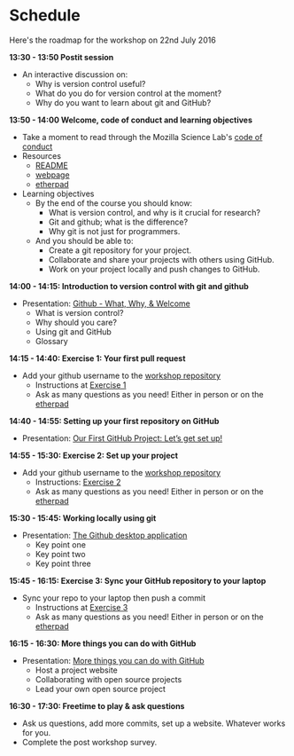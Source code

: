 # Schedule

Here's the roadmap for the workshop on 22nd July 2016

**13:30 - 13:50 Postit session**

* An interactive discussion on: 
    * Why is version control useful?
    * What do you do for version control at the moment?
    * Why do you want to learn about git and GitHub?

**13:50 - 14:00 Welcome, code of conduct and learning objectives**

* Take a moment to read through the Mozilla Science Lab's [code of conduct](https://science.mozilla.org/code-of-conduct)
* Resources
  * [README](https://github.com/KirstieJane/friendly-github-intro/blob/master/README.md)
  * [webpage](https://kirstiejane.github.io/friendly-github-intro)
  * [etherpad](https://public.etherpad-mozilla.org/p/2016-07-22-friendly-github-intro)
* Learning objectives
  * By the end of the course you should know:
    * What is version control, and why is it crucial for research?
    * Git and github; what is the difference?
    * Why git is not just for programmers.
  * And you should be able to:
    * Create a git repository for your project.
    * Collaborate and share your projects with others using GitHub.
    * Work on your project locally and push changes to GitHub.

**14:00 - 14:15: Introduction to version control with git and github**

* Presentation: [Github - What, Why, & Welcome](https://docs.google.com/presentation/d/1Tfa3zSGAxDPBkLwC5DByGIsyJJIIvTi-vaxuY6oQtFY/edit?usp=sharing)
  * What is version control?
  * Why should you care?
  * Using git and GitHub
  * Glossary

**14:15 - 14:40: Exercise 1: Your first pull request**

* Add your github username to the [workshop repository](https://github.com/KirstieJane/friendly-github-intro)
  * Instructions at [Exercise 1](LINK)
  * Ask as many questions as you need! Either in person or on the [etherpad](https://public.etherpad-mozilla.org/p/2016-07-22-friendly-github-intro)

**14:40 - 14:55: Setting up your first repository on GitHub**

* Presentation: [Our First GitHub Project: Let’s get set up!](https://docs.google.com/presentation/d/1TkOLnznhfo_2sB4YnStyK8_Lo9WTgDt6xoRcMkyuJdY/edit?usp=sharing)

**14:55 - 15:30: Exercise 2: Set up your project**

* Add your github username to the [workshop repository](https://github.com/KirstieJane/friendly-github-intro)
  * Instructions: [Exercise 2](http://kirstiejane.github.io/friendly-github-intro/guides/github-essentials/)
  * Ask as many questions as you need! Either in person or on the [etherpad](https://public.etherpad-mozilla.org/p/2016-07-22-friendly-github-intro)
 
**15:30 - 15:45: Working locally using git**

* Presentation: [The Github desktop application](https://docs.google.com/presentation/d/1Tfa3zSGAxDPBkLwC5DByGIsyJJIIvTi-vaxuY6oQtFY/edit?usp=sharing)
    * Key point one
    * Key point two
    * Key point three

**15:45 - 16:15: Exercise 3: Sync your GitHub repository to your laptop**

* Sync your repo to your laptop then push a commit
  * Instructions at [Exercise 3](LINK)
  * Ask as many questions as you need! Either in person or on the [etherpad](https://public.etherpad-mozilla.org/p/2016-07-22-friendly-github-intro)

**16:15 - 16:30: More things you can do with GitHub**

* Presentation: [More things you can do with GitHub](https://docs.google.com/presentation/d/1Tfa3zSGAxDPBkLwC5DByGIsyJJIIvTi-vaxuY6oQtFY/edit?usp=sharing)
    * Host a project website
    * Collaborating with open source projects
    * Lead your own open source project
 
**16:30 - 17:30: Freetime to play & ask questions**

* Ask us questions, add more commits, set up a website. Whatever works for you.
* Complete the post workshop survey. 
